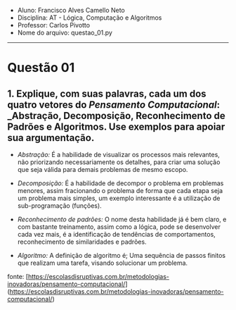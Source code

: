 
- Aluno: Francisco Alves Camello Neto
- Disciplina: AT - Lógica, Computação e Algoritmos
- Professor: Carlos Pivotto
- Nome do arquivo: questao_01.py

---
# Questão 01
## 1. Explique, com suas palavras, cada um dos quatro vetores do *Pensamento Computacional*: _Abstração, Decomposição, Reconhecimento de Padrões e Algoritmos. Use exemplos para apoiar sua argumentação.

- *Abstração:* É a habilidade de visualizar os processos mais relevantes, não priorizando necessariamente os detalhes, para criar uma solução que seja válida para demais problemas de mesmo escopo.

- *Decomposição:* É a habilidade de decompor o problema em problemas menores, assim fracionando o problema de forma que cada etapa seja um problema mais simples, um exemplo interessante é a utilização de sub-programação (funções).

- *Reconhecimento de padrões:*  O nome desta habilidade já é bem claro, e com bastante treinamento, assim como a lógica, pode se desenvolver cada vez mais, é a identificação de tendências de comportamentos, reconhecimento de similaridades e padrões.

- *Algoritmo:* A definição de algoritmo é; Uma sequência de passos finitos que realizam uma tarefa, visando solucionar um problema.

fonte: [https://escolasdisruptivas.com.br/metodologias-inovadoras/pensamento-computacional/]
(https://escolasdisruptivas.com.br/metodologias-inovadoras/pensamento-computacional/)
